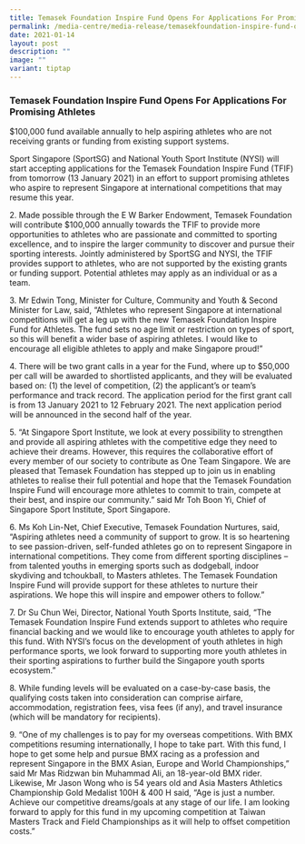```yaml
---
title: Temasek Foundation Inspire Fund Opens For Applications For Promising Athletes
permalink: /media-centre/media-release/temasekfoundation-inspire-fund-opens-applications-for-promising-athletes/
date: 2021-01-14
layout: post
description: ""
image: ""
variant: tiptap
---
```

<h3><strong>Temasek Foundation Inspire Fund Opens For Applications For Promising Athletes</strong></h3>
<p></p>
<p>$100,000 fund available annually to help aspiring athletes who are not
receiving grants or funding from existing support systems.</p>
<p>Sport Singapore (SportSG) and National Youth Sport Institute (NYSI) will
start accepting applications for the Temasek Foundation Inspire Fund (TFIF)
from tomorrow (13 January 2021) in an effort to support promising athletes
who aspire to represent Singapore at international competitions that may
resume this year.</p>
<p>2. Made possible through the E W Barker Endowment, Temasek Foundation
will contribute $100,000 annually towards the TFIF to provide more opportunities
to athletes who are passionate and committed to sporting excellence, and
to inspire the larger community to discover and pursue their sporting interests.
Jointly administered by SportSG and NYSI, the TFIF provides support to
athletes, who are not supported by the existing grants or funding support.
Potential athletes may apply as an individual or as a team.</p>
<p>3. Mr Edwin Tong, Minister for Culture, Community and Youth &amp; Second
Minister for Law, said, “Athletes who represent Singapore at international
competitions will get a leg up with the new Temasek Foundation Inspire
Fund for Athletes. The fund sets no age limit or restriction on types of
sport, so this will benefit a wider base of aspiring athletes. I would
like to encourage all eligible athletes to apply and make Singapore proud!”</p>
<p>4. There will be two grant calls in a year for the Fund, where up to $50,000
per call will be awarded to shortlisted applicants, and they will be evaluated
based on: (1) the level of competition, (2) the applicant’s or team’s performance
and track record. The application period for the first grant call is from
13 January 2021 to 12 February 2021. The next application period will be
announced in the second half of the year.</p>
<p>5. “At Singapore Sport Institute, we look at every possibility to strengthen
and provide all aspiring athletes with the competitive edge they need to
achieve their dreams. However, this requires the collaborative effort of
every member of our society to contribute as One Team Singapore. We are
pleased that Temasek Foundation has stepped up to join us in enabling athletes
to realise their full potential and hope that the Temasek Foundation Inspire
Fund will encourage more athletes to commit to train, compete at their
best, and inspire our community.” said Mr Toh Boon Yi, Chief of Singapore
Sport Institute, Sport Singapore.</p>
<p>6. Ms Koh Lin-Net, Chief Executive, Temasek Foundation Nurtures, said,
“Aspiring athletes need a community of support to grow. It is so heartening
to see passion-driven, self-funded athletes go on to represent Singapore
in international competitions. They come from different sporting disciplines
– from talented youths in emerging sports such as dodgeball, indoor skydiving
and tchoukball, to Masters athletes. The Temasek Foundation Inspire Fund
will provide support for these athletes to nurture their aspirations. We
hope this will inspire and empower others to follow.”</p>
<p>7. Dr Su Chun Wei, Director, National Youth Sports Institute, said, “The
Temasek Foundation Inspire Fund extends support to athletes who require
financial backing and we would like to encourage youth athletes to apply
for this fund. With NYSI’s focus on the development of youth athletes in
high performance sports, we look forward to supporting more youth athletes
in their sporting aspirations to further build the Singapore youth sports
ecosystem.”</p>
<p>8. While funding levels will be evaluated on a case-by-case basis, the
qualifying costs taken into consideration can comprise airfare, accommodation,
registration fees, visa fees (if any), and travel insurance (which will
be mandatory for recipients).</p>
<p>9. “One of my challenges is to pay for my overseas competitions. With
BMX competitions resuming internationally, I hope to take part. With this
fund, I hope to get some help and pursue BMX racing as a profession and
represent Singapore in the BMX Asian, Europe and World Championships,”
said Mr Mas Ridzwan bin Muhammad Ali, an 18-year-old BMX rider. Likewise,
Mr Jason Wong who is 54 years old and Asia Masters Athletics Championship
Gold Medalist 100H &amp; 400 H said, “Age is just a number. Achieve our
competitive dreams/goals at any stage of our life. I am looking forward
to apply for this fund in my upcoming competition at Taiwan Masters Track
and Field Championships as it will help to offset competition costs.”</p>
<p></p>
<p></p>
